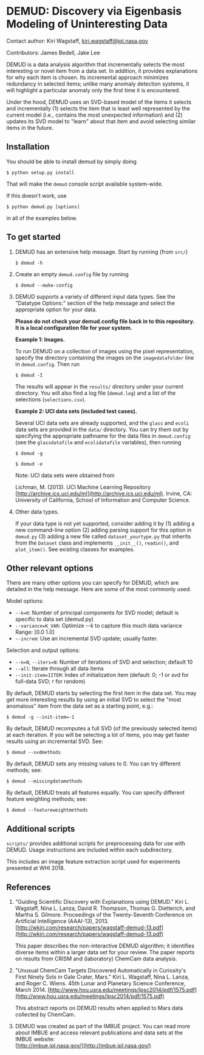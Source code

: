 DEMUD: Discovery via Eigenbasis Modeling of Uninteresting Data
==============================================================
Contact author: Kiri Wagstaff, kiri.wagstaff@jpl.nasa.gov

Contributors: James Bedell, Jake Lee

DEMUD is a data analysis algorithm that incrementally selects the most
interesting or novel item from a data set.  In addition, it provides
explanations for why each item is chosen.  Its incremental approach
minimizes redundancy in selected items; unlike many anomaly detection
systems, it will highlight a particular anomaly only the first time it
is encountered.

Under the hood, DEMUD uses an SVD-based model of the items it selects
and incrementally (1) selects the item that is least well represented
by the current model (i.e., contains the most unexpected information)
and (2) updates its SVD model to "learn" about that item and avoid
selecting similar items in the future.

Installation
------------

You should be able to install demud by simply doing

   `$ python setup.py install`

That will make the `demud` console script available system-wide.

If this doesn't work, use 

   `$ python demud.py [options]` 

in all of the examples below.


To get started
--------------

1. DEMUD has an extensive help message.  Start by running (from `src/`)

   `$ demud -h`

2. Create an empty `demud.config` file by running

   `$ demud --make-config`

3. DEMUD supports a variety of different input data types.  See the
   "Datatype Options:" section of the help message and select the
   appropriate option for your data.  

   **Please do not check your demud.config file back in to this 
   repository.  It is a local configuration file for your system.**

   **Example 1: Images.**

   To run DEMUD on a collection of images using the pixel representation, specify the directory
   containing the images on the `imagedatafolder` line in `demud.config`.
   Then run

   `$ demud -I`

   The results will appear in the `results/` directory under your 
   current directory.  You will also find a log file (`demud.log`)
   and a list of the selections (`selections.csv`).

   **Example 2: UCI data sets (included test cases).** 

   Several UCI data sets are already supported, and the `glass` and
   `ecoli` data sets are provided in the `data/` directory.  You can
   try them out by specifying the appropriate pathname for the data
   files in `demud.config` (see the `glassdatafile` and
   `ecolidatafile` variables), then running

   `$ demud -g`

   `$ demud -e`

   Note: UCI data sets were obtained from

   Lichman, M. (2013). UCI Machine Learning Repository
   [http://archive.ics.uci.edu/ml](http://archive.ics.uci.edu/ml). 
   Irvine, CA: University of California, 
   School of Information and Computer Science.

4. Other data types.

   

   If your data type is not yet supported, consider adding it by 
   (1) adding a new command-line option
   (2) adding parsing support for this option in `demud.py`
   (3) adding a new file called `dataset_yourtype.py` that inherits
   from the `Dataset` class and implements `__init__()`, `readin()`,
   and `plot_item()`.  See existing classes for examples.

Other relevant options
----------------------

There are many other options you can specify for DEMUD, which are
detailed in the help message.  Here are some of the most commonly
used: 

Model options:

* `--k=K`:                 Number of principal components for SVD model; default is specific to data set (demud.py)
* `--variance=K_VAR`:      Optimize --k to capture this much data variance
                           Range: [0.0 1.0]
* `--increm`:              Use an incremental SVD update; usually faster.

Selection and output options:

* `--n=N`, `--iters=N`:    Number of iterations of SVD and selection; default 10
* `--all`:                 Iterate through all data items
* `--init-item=IITEM`:     Index of initialization item (default: 0; -1 or svd
                           for full-data SVD; r for random)

By default, DEMUD starts by selecting the first item in the data set.  You may get more interesting results by using an initial SVD to select the "most anomalous" item from the data set as a starting point, e.g.:

`$ demud -g --init-item=-1`

By default, DEMUD recomputes a full SVD (of the previously selected
items) at each iteration.  If you will be selecting a lot of items,
you may get faster results using an incremental SVD.  See: 

`$ demud --svdmethods`

By default, DEMUD sets any missing values to 0.  You can try different
methods; see: 

`$ demud --missingdatamethods`

By default, DEMUD treats all features equally.  You can specify
different feature weighting methods; see: 

`$ demud --featureweightmethods`

Additional scripts
------------------

`scripts/` provides additional scripts for preprocessing data for use with DEMUD. Usage instructions are included within each subdirectory.

This includes an image feature extraction script used for experiments presented at WHI 2018.

References
----------

1. "Guiding Scientific Discovery with Explanations using DEMUD."
   Kiri L. Wagstaff, Nina L. Lanza, David R. Thompson, Thomas
   G. Dietterich, and Martha S. Gilmore. 
   Proceedings of the Twenty-Seventh Conference on Artificial
   Intelligence (AAAI-13), 2013. 
   [http://wkiri.com/research/papers/wagstaff-demud-13.pdf](http://wkiri.com/research/papers/wagstaff-demud-13.pdf) 

   This paper describes the non-interactive DEMUD algorithm; it
   identifies diverse items within a larger data set for your review.
   The paper reports on results from CRISM and (laboratory) ChemCam
   data analysis. 

2. "Unusual ChemCam Targets Discovered Automatically in Curiosity's
   First Ninety Sols in Gale Crater, Mars." 
   Kiri L. Wagstaff, Nina L. Lanza, and Roger C. Wiens.
   45th Lunar and Planetary Science Conference, March 2014. 
   [http://www.hou.usra.edu/meetings/lpsc2014/pdf/1575.pdf](http://www.hou.usra.edu/meetings/lpsc2014/pdf/1575.pdf) 

   This abstract reports on DEMUD results when applied to Mars data
   collected by ChemCam. 

3. DEMUD was created as part of the IMBUE project.  You can read more
   about IMBUE and access relevant publications and data sets at the 
   IMBUE website:    
   [http://imbue.jpl.nasa.gov/](http://imbue.jpl.nasa.gov/)

